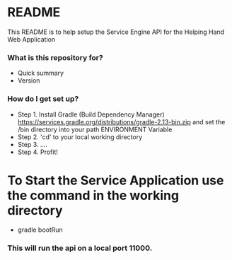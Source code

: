 # README #

This README is to help setup the Service Engine API for the Helping Hand Web Application

### What is this repository for? ###

* Quick summary
* Version

### How do I get set up? ###

* Step 1. Install Gradle (Build Dependency Manager) https://services.gradle.org/distributions/gradle-2.13-bin.zip and set the /bin directory into your path ENVIRONMENT Variable
* Step 2. 'cd' to your local working directory
* Step 3. ....
* Step 4. Profit!

# To Start the Service Application use the command in the working directory # 
* gradle bootRun
### This will run the api on a local port 11000. ###